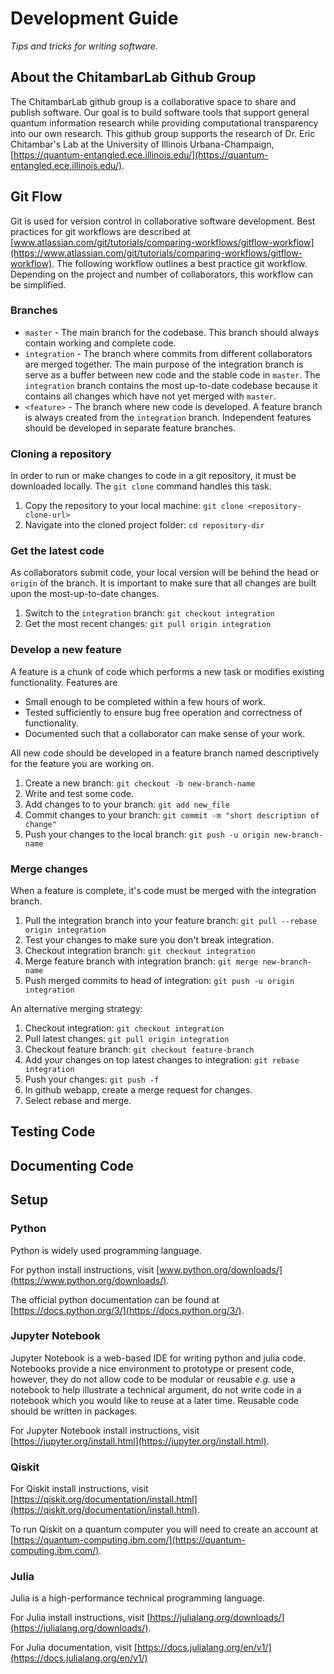# Development Guide

*Tips and tricks for writing software.*

## About the ChitambarLab Github Group

The ChitambarLab github group is a collaborative space to share and publish software. Our goal is to build software tools that support general quantum information research while providing computational transparency into our own research. This github group supports the research of Dr. Eric Chitambar's Lab at the University of Illinois Urbana-Champaign, [https://quantum-entangled.ece.illinois.edu/](https://quantum-entangled.ece.illinois.edu/).

## Git Flow

Git is used for version control in collaborative software development. Best practices for git workflows are described at
[www.atlassian.com/git/tutorials/comparing-workflows/gitflow-workflow](https://www.atlassian.com/git/tutorials/comparing-workflows/gitflow-workflow).  The following workflow outlines a best practice git workflow. Depending on the project and number of collaborators, this workflow can be simplified.

### Branches

* `master` - The main branch for the codebase. This branch should always contain working and complete code.
* `integration` - The branch where commits from different collaborators are merged together. The main purpose of the integration branch is serve as a buffer between new code and the stable code in `master`. The `integration` branch contains the most up-to-date codebase because it contains all changes which have not yet merged with `master`. 
* `<feature>` - The branch where new code is developed. A feature branch is always created from the `integration` branch. Independent features should be developed in separate feature branches. 

### Cloning a repository

In order to run or make changes to code in a git repository, it must be downloaded locally. The `git clone` command handles this task.

1. Copy the repository to your local machine: `git clone <repository-clone-url>`
2. Navigate into the cloned project folder: `cd repository-dir`

### Get the latest code

As collaborators submit code, your local version will be behind the head or `origin` of the branch. It is important to make sure that all changes are built upon the most-up-to-date changes.

1. Switch to the `integration` branch: `git checkout integration`
2. Get the most recent changes: `git pull origin integration`

### Develop a new feature

A feature is a chunk of code which performs a new task or modifies existing functionality. Features are
* Small enough to be completed within a few hours of work.
* Tested sufficiently to ensure bug free operation and correctness of functionality.
* Documented such that a collaborator can make sense of your work.

All new code should be developed in a feature branch named descriptively for the feature you are working on.

1. Create a new branch: `git checkout -b new-branch-name`
2. Write and test some code.
3. Add changes to to your branch: `git add new_file`
4. Commit changes to your branch: `git commit -m "short description of change"`
5. Push your changes to the local branch: `git push -u origin new-branch-name`


### Merge changes

When a feature is complete, it's code must be merged with the integration branch.

1. Pull the integration branch into your feature branch: `git pull --rebase origin integration`
2. Test your changes to make sure you don't break integration.
3. Checkout integration branch: `git checkout integration`
4. Merge feature branch with integration branch: `git merge new-branch-name`
5. Push merged commits to head of integration: `git push -u origin integration`

An alternative merging strategy:

1. Checkout integration: `git checkout integration`
2. Pull latest changes: `git pull origin integration`
3. Checkout feature branch: `git checkout feature-branch`
4. Add your changes on top latest changes to integration: `git rebase integration`
5. Push your changes: `git push -f`
6. In github webapp, create a merge request for changes.
7. Select rebase and merge.


## Testing Code

## Documenting Code

## Setup

### Python

Python is widely used programming language. 

For python install instructions, visit [www.python.org/downloads/](https://www.python.org/downloads/).

The official python documentation can be found at [https://docs.python.org/3/](https://docs.python.org/3/).

### Jupyter Notebook

Jupyter Notebook is a web-based IDE for writing python and julia code. Notebooks provide a nice environment to prototype or present code, however, they do not allow code to be modular or reusable *e.g.* use a notebook to help illustrate a technical argument, do not write code in a notebook which you would like to reuse at a later time. Reusable code should be written in packages.

For Jupyter Notebook install instructions, visit [https://jupyter.org/install.html](https://jupyter.org/install.html).

### Qiskit

For Qiskit install instructions, visit [https://qiskit.org/documentation/install.html](https://qiskit.org/documentation/install.html).

To run Qiskit on a quantum computer you will need to create an account at [https://quantum-computing.ibm.com/](https://quantum-computing.ibm.com/).

### Julia

Julia is a high-performance technical programming language.

For Julia install instructions, visit [https://julialang.org/downloads/](https://julialang.org/downloads/).

For Julia documentation, visit [https://docs.julialang.org/en/v1/](https://docs.julialang.org/en/v1/)

